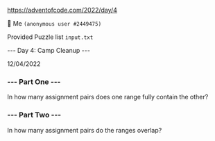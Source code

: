https://adventofcode.com/2022/day/4

:man_dancing: Me ```(anonymous user #2449475)```

Provided Puzzle list ```input.txt```

--- Day 4: Camp Cleanup ---

12/04/2022

### --- Part One ---

In how many assignment pairs does one range fully contain the other?

### --- Part Two ---
In how many assignment pairs do the ranges overlap?
